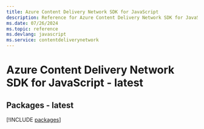 ```yaml
---
title: Azure Content Delivery Network SDK for JavaScript
description: Reference for Azure Content Delivery Network SDK for JavaScript
ms.date: 07/26/2024
ms.topic: reference
ms.devlang: javascript
ms.service: contentdeliverynetwork
---
```

# Azure Content Delivery Network SDK for JavaScript - latest
## Packages - latest
[!INCLUDE [packages](content-delivery-network-index.md)]